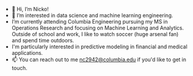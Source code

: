- 👋 Hi, I’m Nicko!
- 👀 I’m interested in data science and machine learning engineering. 
- I’m currently attending Columbia Engineering pursuing my MS in Operations Research and focusing on Machine Learning and Analytics. Outside of school and work, I like to watch soccer (huge arsenal fan) and spend time outdoors. 
- I'm particularly interested in predictive modeling in financial and medical applications. 
- 📫 You can reach out to me nc2942@columbia.edu if you'd like to get in touch. 

<!---
ncorriveau/ncorriveau is a ✨ special ✨ repository because its `README.md` (this file) appears on your GitHub profile.
You can click the Preview link to take a look at your changes.
--->
